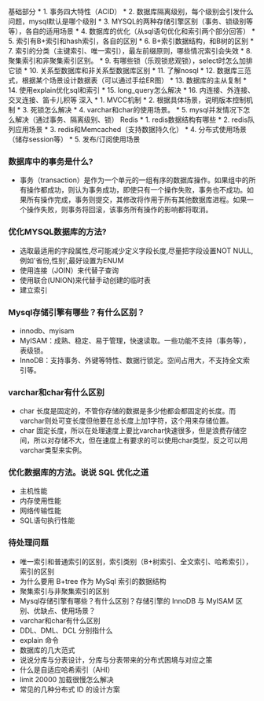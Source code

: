 基础部分
    * 1. 事务四大特性（ACID）
    * 2. 数据库隔离级别，每个级别会引发什么问题，mysql默认是哪个级别
    * 3. MYSQL的两种存储引擎区别（事务、锁级别等等），各自的适用场景
    * 4. 数据库的优化（从sql语句优化和索引两个部分回答）
    * 5. 索引有B+索引和hash索引，各自的区别
    * 6. B+索引数据结构，和B树的区别
    * 7. 索引的分类（主键索引、唯一索引），最左前缀原则，哪些情况索引会失效
    * 8. 聚集索引和非聚集索引区别。
    * 9. 有哪些锁（乐观锁悲观锁），select时怎么加排它锁
    * 10. 关系型数据库和非关系型数据库区别
    * 11. 了解nosql
    * 12. 数据库三范式，根据某个场景设计数据表（可以通过手绘ER图）
    * 13. 数据库的主从复制
    * 14. 使用explain优化sql和索引
    * 15. long_query怎么解决
    * 16. 内连接、外连接、交叉连接、笛卡儿积等
深入
    * 1. MVCC机制
    * 2. 根据具体场景，说明版本控制机制
    * 3. 死锁怎么解决
    * 4. varchar和char的使用场景。
    * 5. mysql并发情况下怎么解决（通过事务、隔离级别、锁）
Redis
    * 1. redis数据结构有哪些
    * 2. redis队列应用场景
    * 3. redis和Memcached（支持数据持久化）
    * 4. 分布式使用场景（储存session等）
    * 5. 发布/订阅使用场景


### 数据库中的事务是什么?
* 事务（transaction）是作为一个单元的一组有序的数据库操作。如果组中的所有操作都成功，则认为事务成功，即使只有一个操作失败，事务也不成功。如果所有操作完成，事务则提交，其修改将作用于所有其他数据库进程。如果一个操作失败，则事务将回滚，该事务所有操作的影响都将取消。

### 优化MYSQL数据库的方法?
* 选取最适用的字段属性,尽可能减少定义字段长度,尽量把字段设置NOT NULL,例如'省份,性别',最好设置为ENUM
* 使用连接（JOIN）来代替子查询
* 使用联合(UNION)来代替手动创建的临时表
* 建立索引


### Mysql存储引擎有哪些？有什么区别？
* innodb、myisam
* MyISAM：成熟、稳定、易于管理，快速读取。一些功能不支持（事务等），表级锁。
* InnoDB：支持事务、外键等特性、数据行锁定。空间占用大，不支持全文索引等。

### varchar和char有什么区别
* char 长度是固定的，不管你存储的数据是多少他都会都固定的长度。而varchar则处可变长度但他要在总长度上加1字符，这个用来存储位置。
* char 固定长度，所以在处理速度上要比varchar快速很多，但是浪费存储空间，所以对存储不大，但在速度上有要求的可以使用char类型，反之可以用varchar类型来实例。

### 优化数据库的方法。说说 SQL 优化之道
* 主机性能
* 内存使用性能
* 网络传输性能
* SQL语句执行性能

### 待处理问题
* 唯一索引和普通索引的区别，索引类别（B+树索引、全文索引、哈希索引），索引的区别
* 为什么要用 B+tree 作为 MySql 索引的数据结构
* 聚集索引与非聚集索引的区别
* Mysql存储引擎有哪些？有什么区别？存储引擎的 InnoDB 与 MyISAM 区别、优缺点、使用场景？
* varchar和char有什么区别
* DDL、DML、DCL 分别指什么
* explain 命令
*  数据库的几大范式
* 说说分库与分表设计，分库与分表带来的分布式困境与对应之策
* 什么是自适应哈希索引（AHI）
* limit 20000 加载很慢怎么解决
* 常见的几种分布式 ID 的设计方案

